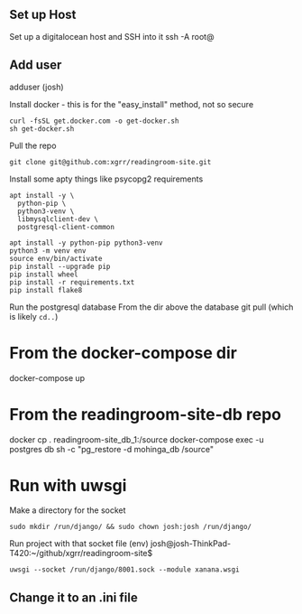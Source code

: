 ## Set up Host

Set up a digitalocean host and SSH into it
ssh -A root@<your-ip-address>

## Add user
adduser <username> (josh)


Install docker - this is for the "easy_install" method, not so secure

```
curl -fsSL get.docker.com -o get-docker.sh
sh get-docker.sh
```

Pull the repo
```
git clone git@github.com:xgrr/readingroom-site.git
```

Install some apty things like psycopg2 requirements
```
apt install -y \
  python-pip \
  python3-venv \
  libmysqlclient-dev \
  postgresql-client-common
```

```
apt install -y python-pip python3-venv
python3 -m venv env
source env/bin/activate
pip install --upgrade pip
pip install wheel
pip install -r requirements.txt
pip install flake8
```

Run the postgresql database
From the dir above the database git pull (which is likely `cd..`)

# From the docker-compose dir
docker-compose up
# From the readingroom-site-db repo
docker cp . readingroom-site_db_1:/source
docker-compose exec -u postgres db sh -c "pg_restore -d mohinga_db /source"



# Run with uwsgi

Make a directory for the socket
```
sudo mkdir /run/django/ && sudo chown josh:josh /run/django/
```

Run project with that socket file
(env) josh@josh-ThinkPad-T420:~/github/xgrr/readingroom-site$
```
uwsgi --socket /run/django/8001.sock --module xanana.wsgi
```

## Change it to an .ini file

